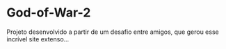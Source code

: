 # God-of-War-2
Projeto desenvolvido a partir de um desafio entre amigos, que gerou esse incrível site extenso...
